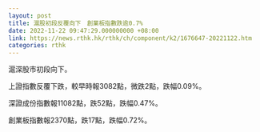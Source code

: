```yaml
---
layout: post
title: 滬股初段反覆向下　創業板指數跌逾0.7%
date: 2022-11-22 09:47:29.000000000 +08:00
link: https://news.rthk.hk/rthk/ch/component/k2/1676647-20221122.htm
categories: rthk
---
```


滬深股市初段向下。

上證指數反覆下跌，較早時報3082點，微跌2點，跌幅0.09%。

深證成份指數報11082點，跌52點，跌幅0.47%。

創業板指數報2370點，跌17點，跌幅0.72%。
